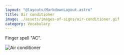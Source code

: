 ```yaml
---
layout: "@layouts/MarkdownLayout.astro"
title: Air conditioner
image: ./assets/images-of-signs/air-conditioner.gif
category: Vocabulary
---
```


Finger spell "AC".

![Air conditioner](@signs/air-conditioner.gif)

